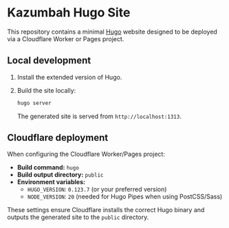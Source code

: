 # Kazumbah Hugo Site

This repository contains a minimal [Hugo](https://gohugo.io/) website designed to be deployed via a Cloudflare Worker or Pages project.

## Local development

1. Install the extended version of Hugo.
2. Build the site locally:

   ```bash
   hugo server
   ```

   The generated site is served from `http://localhost:1313`.

## Cloudflare deployment

When configuring the Cloudflare Worker/Pages project:

- **Build command:** `hugo`
- **Build output directory:** `public`
- **Environment variables:**
  - `HUGO_VERSION`: `0.123.7` (or your preferred version)
  - `NODE_VERSION`: `20` (needed for Hugo Pipes when using PostCSS/Sass)

These settings ensure Cloudflare installs the correct Hugo binary and outputs the generated site to the `public` directory.
